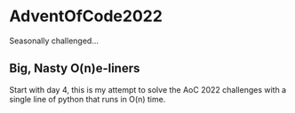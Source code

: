 # AdventOfCode2022
Seasonally challenged...

## Big, Nasty O(n)e-liners
Start with day 4, this is my attempt to solve the AoC 2022 challenges with a single line of python that runs in O(n) time.
